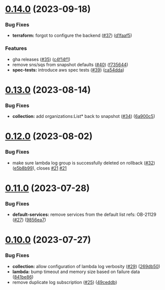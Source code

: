 # [0.14.0](https://github.com/observeinc/cloudformation-aws-collection/compare/v0.13.0...v0.14.0) (2023-09-18)


### Bug Fixes

* **terraform:** forgot to configure the backend ([#37](https://github.com/observeinc/cloudformation-aws-collection/issues/37)) ([d1faaf5](https://github.com/observeinc/cloudformation-aws-collection/commit/d1faaf53689add19aa039a84f920d98a0f534769))


### Features

* gha releases ([#35](https://github.com/observeinc/cloudformation-aws-collection/issues/35)) ([c4f14f1](https://github.com/observeinc/cloudformation-aws-collection/commit/c4f14f1261b62c321751fd3c6fa6c8a998ff49b2))
* remove sns/sqs from snapshot defaults ([#40](https://github.com/observeinc/cloudformation-aws-collection/issues/40)) ([f735644](https://github.com/observeinc/cloudformation-aws-collection/commit/f7356449bc5dd32d483e19f729c3bfe3066eb510))
* **spec-tests:** introduce aws spec tests ([#39](https://github.com/observeinc/cloudformation-aws-collection/issues/39)) ([ca54dda](https://github.com/observeinc/cloudformation-aws-collection/commit/ca54dda7bf4d581805cd0e8f6c081891a1dd3c67))



# [0.13.0](https://github.com/observeinc/cloudformation-aws-collection/compare/v0.12.0...v0.13.0) (2023-08-14)


### Bug Fixes

* **collection:** add organizations:List* back to snapshot ([#34](https://github.com/observeinc/cloudformation-aws-collection/issues/34)) ([6a900c5](https://github.com/observeinc/cloudformation-aws-collection/commit/6a900c501bbf4a9aa179a4ebaac417ea90a402ad))



# [0.12.0](https://github.com/observeinc/cloudformation-aws-collection/compare/v0.11.0...v0.12.0) (2023-08-02)


### Bug Fixes

* make sure lambda log group is successfully deleted on rollback ([#32](https://github.com/observeinc/cloudformation-aws-collection/issues/32)) ([e5b8b99](https://github.com/observeinc/cloudformation-aws-collection/commit/e5b8b99ace7e3b1d8507d5953f3fdf8e6d6e0aeb)), closes [#21](https://github.com/observeinc/cloudformation-aws-collection/issues/21) [#21](https://github.com/observeinc/cloudformation-aws-collection/issues/21)



# [0.11.0](https://github.com/observeinc/cloudformation-aws-collection/compare/v0.10.0...v0.11.0) (2023-07-28)


### Bug Fixes

* **default-services:** remove services from the default list refs: OB-21129 ([#27](https://github.com/observeinc/cloudformation-aws-collection/issues/27)) ([9856ea7](https://github.com/observeinc/cloudformation-aws-collection/commit/9856ea7f9bea88f6c96f9f778da5d3917aaccb96))



# [0.10.0](https://github.com/observeinc/cloudformation-aws-collection/compare/v0.9.0...v0.10.0) (2023-07-27)


### Bug Fixes

* **collection:** allow configuration of lambda log verbosity ([#29](https://github.com/observeinc/cloudformation-aws-collection/issues/29)) ([269db50](https://github.com/observeinc/cloudformation-aws-collection/commit/269db50e0641a510a26af8bbeff0a124dd22069c))
* **lambda:** bump timeout and memory size based on failure data ([841be86](https://github.com/observeinc/cloudformation-aws-collection/commit/841be865e9190c947aea19c8982541c6acade307))
* remove duplicate log subscription ([#25](https://github.com/observeinc/cloudformation-aws-collection/issues/25)) ([49ceddb](https://github.com/observeinc/cloudformation-aws-collection/commit/49ceddbaa85682eabb77c518b88785abda157d8b))




